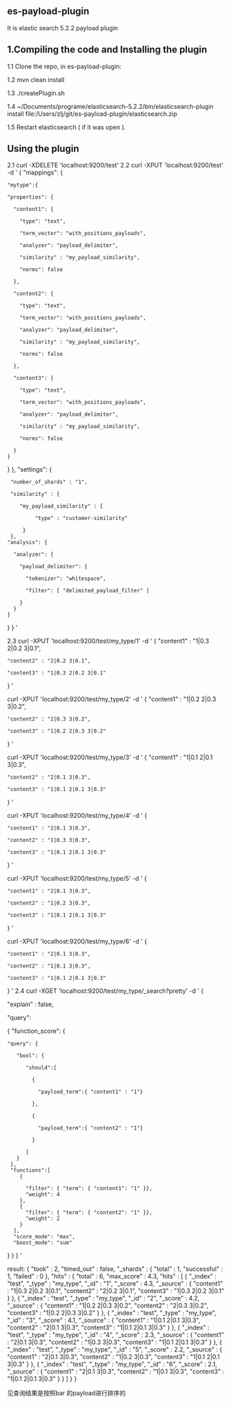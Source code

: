 ## es-payload-plugin
It is elastic search 5.2.2 payload plugin

## 1.Compiling the code and Installing the plugin

   1.1 Clone the repo, in es-payload-plugin:

   1.2 mvn clean install

   1.3 ./createPlugin.sh

   1.4  ~/Documents/programe/elasticsearch-5.2.2/bin/elasticsearch-plugin install file:/Users/zlj/git/es-payload-plugin/elasticsearch.zip 


   1.5 Restart elasticsearch ( if it was open ).

## Using the plugin
2.1 curl -XDELETE 'localhost:9200/test'
2.2 
curl -XPUT 'localhost:9200/test' -d '
{
  "mappings": {
 
    "mytype":{

    "properties": {

      "content1": {

        "type": "text",

        "term_vector": "with_positions_payloads",

        "analyzer": "payload_delimiter",

        "similarity" : "my_payload_similarity",

        "norms": false

      },

      "content2": {

        "type": "text",

        "term_vector": "with_positions_payloads",

        "analyzer": "payload_delimiter",

        "similarity" : "my_payload_similarity",

        "norms": false

      },

      "content3": {

        "type": "text",

        "term_vector": "with_positions_payloads",

        "analyzer": "payload_delimiter",

        "similarity" : "my_payload_similarity",

        "norms": false

      }
    }
  }
  },
  "settings": {

     "number_of_shards" : "1",

     "similarity" : {

        "my_payload_similarity" : {

             "type" : "customer-similarity"

         }
     },
    "analysis": {

      "analyzer": {

        "payload_delimiter": {

          "tokenizer": "whitespace",

          "filter": [ "delimited_payload_filter" ]

        }
      }
    }
 }
}
'

2.3
curl -XPUT 'localhost:9200/test/my_type/1' -d '
{
    "content1" : "1|0.3 2|0.2 3|0.1",

    "content2" : "2|0.2 3|0.1",

    "content3" : "1|0.3 2|0.2 3|0.1"

}
'

curl -XPUT 'localhost:9200/test/my_type/2' -d '
{
    "content1" : "1|0.2 2|0.3 3|0.2",

    "content2" : "2|0.3 3|0.2",

    "content3" : "1|0.2 2|0.3 3|0.2"

}
'

curl -XPUT 'localhost:9200/test/my_type/3' -d '
{
    "content1" : "1|0.1 2|0.1 3|0.3",

    "content2" : "2|0.1 3|0.3",

    "content3" : "1|0.1 2|0.1 3|0.3"

}
'

curl -XPUT 'localhost:9200/test/my_type/4' -d '
{

    "content1" : "2|0.1 3|0.3",

    "content2" : "1|0.3 3|0.3",

    "content3" : "1|0.1 2|0.1 3|0.3"

}
'

curl -XPUT 'localhost:9200/test/my_type/5' -d '
{

    "content1" : "2|0.1 3|0.3",

    "content2" : "1|0.2 3|0.3",

    "content3" : "1|0.1 2|0.1 3|0.3"

}
'

curl -XPUT 'localhost:9200/test/my_type/6' -d '
{

    "content1" : "2|0.1 3|0.3",

    "content2" : "1|0.1 3|0.3",

    "content3" : "1|0.1 2|0.1 3|0.3"

}
'
2.4
curl -XGET 'localhost:9200/test/my_type/_search?pretty' -d '
{

  "explain" : false,

  "query":

  {
  "function_score": {

    "query": {

       "bool": {

          "should":[

            {

              "payload_term":{ "content1" : "1"}

            },

            {

              "payload_term":{ "content2" : "1"}

            }

          ]
       }
     },
     "functions":[
        {

          "filter": { "term": { "content1": "1" }},
          "weight": 4
        },
        {
          "filter": { "term": { "content2": "1" }},
          "weight": 2
        }
      ],
      "score_mode": "max",
      "boost_mode": "sum"
   }
  }
}
'

result:
{
  "took" : 2,
  "timed_out" : false,
  "_shards" : {
    "total" : 1,
    "successful" : 1,
    "failed" : 0
  },
  "hits" : {
    "total" : 6,
    "max_score" : 4.3,
    "hits" : [
      {
        "_index" : "test",
        "_type" : "my_type",
        "_id" : "1",
        "_score" : 4.3,
        "_source" : {
          "content1" : "1|0.3 2|0.2 3|0.1",
          "content2" : "2|0.2 3|0.1",
          "content3" : "1|0.3 2|0.2 3|0.1"
        }
      },
      {
        "_index" : "test",
        "_type" : "my_type",
        "_id" : "2",
        "_score" : 4.2,
        "_source" : {
          "content1" : "1|0.2 2|0.3 3|0.2",
          "content2" : "2|0.3 3|0.2",
          "content3" : "1|0.2 2|0.3 3|0.2"
        }
      },
      {
        "_index" : "test",
        "_type" : "my_type",
        "_id" : "3",
        "_score" : 4.1,
        "_source" : {
          "content1" : "1|0.1 2|0.1 3|0.3",
          "content2" : "2|0.1 3|0.3",
          "content3" : "1|0.1 2|0.1 3|0.3"
        }
      },
      {
        "_index" : "test",
        "_type" : "my_type",
        "_id" : "4",
        "_score" : 2.3,
        "_source" : {
          "content1" : "2|0.1 3|0.3",
          "content2" : "1|0.3 3|0.3",
          "content3" : "1|0.1 2|0.1 3|0.3"
        }
      },
      {
        "_index" : "test",
        "_type" : "my_type",
        "_id" : "5",
        "_score" : 2.2,
        "_source" : {
          "content1" : "2|0.1 3|0.3",
          "content2" : "1|0.2 3|0.3",
          "content3" : "1|0.1 2|0.1 3|0.3"
        }
      },
      {
        "_index" : "test",
        "_type" : "my_type",
        "_id" : "6",
        "_score" : 2.1,
        "_source" : {
          "content1" : "2|0.1 3|0.3",
          "content2" : "1|0.1 3|0.3",
          "content3" : "1|0.1 2|0.1 3|0.3"
        }
      }
    ]
  }
}


见查询结果是按照bar 的payload进行排序的
